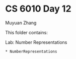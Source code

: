 # CS 6010 Day 12

Muyuan Zhang

This folder contains:

Lab: Number Representations

    * NumberRepresentations
